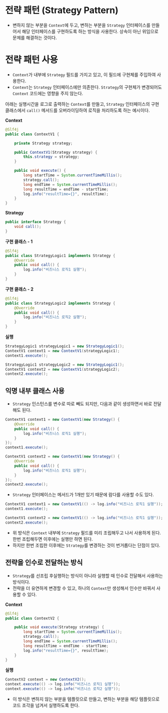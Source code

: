 # 전략 패턴 (Strategy Pattern)

- 변하지 않는 부분을 `Context`에 두고, 변하는 부분을 `Strategy` 인터페이스를 만들어서 해당 인터페이스를 구현하도록 하는 방식을 사용한다. 상속이 아닌 위임으로 문제를 해결하는 것이다.

# 전략 패턴 사용

- `Context`가 내부에 `Strategy` 필드를 가지고 있고, 이 필드에 구현체를 주입하여 사용한다.
- `Context`는 `Strategy` 인터페이스에만 의존한다. `Strategy`의 구현체가 변경되어도 `Context` 코드에는 영향을 주지 않는다.

아래는 실행시간을 로그로 출력하는 `Context`를 만들고, `Strategy` 인터페이스의 구현 클래스에서 `call()` 메서드를 오버라이딩하여 로직을 처리하도록 하는 예시이다.

**Context**

```java
@Slf4j
public class ContextV1 {

    private Strategy strategy;

    public ContextV1(Strategy strategy) {
        this.strategy = strategy;
    }

    public void execute() {
        long startTime = System.currentTimeMillis();
        strategy.call();
        long endTime = System.currentTimeMillis();
        long resultTime = endTime - startTime;
        log.info("resultTime={}", resultTime);
    }
}
```

**Strategy**

```java
public interface Strategy {
    void call();
}
```

**구현 클래스 - 1**

```java
@Slf4j
public class StrategyLogic1 implements Strategy {
    @Override
    public void call() {
        log.info("비즈니스 로직1 실행");
    }
}
```

**구현 클래스 - 2**

```java
@Slf4j
public class StrategyLogic2 implements Strategy {
    @Override
    public void call() {
        log.info("비즈니스 로직2 실행");
    }
}
```

**실행**

```java
StrategyLogic1 strategyLogic1 = new StrategyLogic1();
ContextV1 context1 = new ContextV1(strategyLogic1);
context1.execute();

StrategyLogic1 strategyLogic2 = new StrategyLogic1();
ContextV1 context2 = new ContextV1(strategyLogic2);
context2.execute();
```

## 익명 내부 클래스 사용

- `Strategy` 인스턴스를 변수로 따로 빼도 되지만, 다음과 같이 생성하면서 바로 전달해도 된다.

```java
ContextV1 context1 = new ContextV1(new Strategy() {
    @Override
    public void call() {
        log.info("비즈니스 로직1 실행");
    }
});
context1.execute();

ContextV1 context2 = new ContextV1(new Strategy() {
    @Override
    public void call() {
        log.info("비즈니스 로직1 실행");
    }
});
context2.execute();
```

- `Strategy` 인터페이스는 메서드가 1개만 있기 때문에 람다를 사용할 수도 있다.

```java
ContextV1 context1 = new ContextV1(() -> log.info("비즈니스 로직1 실행"));
context1.execute();

ContextV1 context2 = new ContextV1(() -> log.info("비즈니스 로직1 실행"));
context2.execute();
```

- 위 방식은 `Context` 내부에 `Strategy` 필드를 미리 조립해두고 나서 사용하게 된다. 한번 조립해두면 이후에는 실행만 하면 된다.
- 하지만 한번 조립한 이후에는 `Strategy`를 변경하는 것이 번거롭다는 단점이 있다.

## 전략을 인수로 전달하는 방식

- `Strategy`를 선조립 후실행하는 방식이 아니라 실행할 때 인수로 전달해서 사용하는 방식이다.
- 전략을 더 유연하게 변경할 수 있고, 하나의 `Context`만 생성해서 인수만 바꿔서 사용할 수 있다.

**Context**

```java
@Slf4j
public class ContextV2 {

    public void execute(Strategy strategy) {
        long startTime = System.currentTimeMillis();
        strategy.call();
        long endTime = System.currentTimeMillis();
        long resultTime = endTime - startTime;
        log.info("resultTime={}", resultTime);
    }
}
```

**실행**

```java
ContextV2 context = new ContextV2();
context.execute(() -> log.info("비즈니스 로직1 실행"));
context.execute(() -> log.info("비즈니스 로직2 실행"));
```

- 이 방식은 변하지 않는 부분을 템플릿으로 만들고, 변하는 부분을 해당 템플릿으로 코드 조각을 넘겨서 실행하도록 한다.
